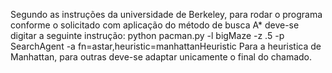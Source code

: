 Segundo as instruções da universidade de Berkeley, para rodar o programa conforme o solicitado com aplicação do 
método de busca A* deve-se digitar a seguinte instrução:
python pacman.py -l bigMaze -z .5 -p SearchAgent -a fn=astar,heuristic=manhattanHeuristic
Para a heuristica de Manhattan, para outras deve-se adaptar unicamente o final do chamado.
